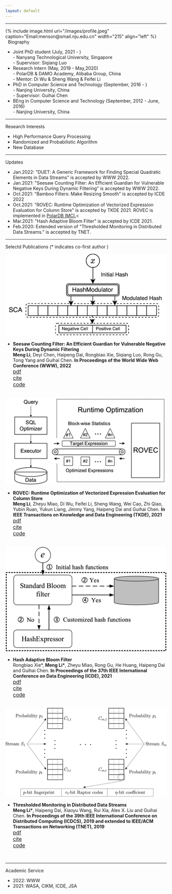 ```yaml
---
layout: default
---
```

------

<!--<div class="home" style="width:100%;margin-top:0.5%;overflow: hidden;">-->
<div class="container, home">
    <div class="row">
        <div class="col-lg-3 col-md-3 col-sm-9 col-xs-9">
            {% include image.html url="/images/profile.jpeg" caption="Email:menson@smail.nju.edu.cn" width="215" align="left" %}  
        </div>
        <div class="col-lg-9 col-md-9 col-sm-12 col-xs-12">
            <div class="col-2" style="width:20%;float:right;">
               <script type="text/javascript" id="clstr_globe" src="//clustrmaps.com/globe.js?d=EIJ3JO6Pc1dgJalsnc_IcmLbLdDoPEFqew-PZXrfYQI"></script>
            </div>
                <span class="h4">&nbsp;&nbsp;Biography</span>
                <ul>
                    <li class="h5">Joint PhD student (July, 2021 - )<br>
                    <span class="tab"> - Nanyang Technological University, Singapore</span><br>
                    <span class="tab"> - Supervisor: Siqiang Luo</span>
                    </li>
                    <li class="h5">Research Intern (May, 2019 - May,2020)<br>
                    <span class="tab"> - PolarDB & DAMO Academy, Alibaba Group, China</span><br>
                    <span class="tab"> - Mentor: Di Wu & Sheng Wang & Feifei Li</span>
                    </li>
                    <li class="h5">PhD in Computer Science and Technology (September, 2016 - )<br>
                    <span class="tab"> - Nanjing University, China</span>
                    <br>
                    <span class="tab"> - Supervisor: Guihai Chen</span></li>
                    <li class="h5">BEng in Computer Science and Technology (September, 2012 - June, 2016)<br>
                    <span class="tab"> - Nanjing University, China</span></li>
                </ul>
        </div>
    </div>
</div>

---------

<p class="h4">Research Interests</p>

- <span class="h5"> High Performance Query Processing</span>
- <span class="h5"> Randomized and Probabilistic Algorithm</span>
- <span class="h5">New Database</span>


---------
<p class="h4"> Updates</p>

- <span class="h5">Jan.2022: </span> <a class="h5" >"DUET: A Generic Framework for Finding Special Quadratic Elements in Data Streams" is accepted by WWW 2022.</a>
- <span class="h5">Jan.2021: </span><a class="h5">"Seesaw Counting Filter: An Efficient Guardian for Vulnerable Negative Keys During Dynamic Filtering" is accepted by WWW 2022.</a>
- <span class="h5">Oct.2021: </span> <a class="h5">"Bamboo Filters: Make Resizing Smooth" is accepted by ICDE 2022</a>
- <span class="h5">Oct.2021: </span> <a class="h5">"ROVEC: Runtime Optimization of Vectorized Expression Evaluation for Column Store" is accepted by TKDE 2021. ROVEC is implemented in <a class="h5" href="https://mp.weixin.qq.com/s/KkEHqQI3B2B1BY8siae01w">PolarDB IMCI.</a></a><
- <span class="h5">Mar.2021: </span> <a class="h5" herf="">"Hash Adaptive Bloom Filter" is accepted by ICDE 2021.</a>
- <span class="h5">Feb.2020: </span> <a class="h5"> Extended version of "Thresholded Monitoring in Distributed Data Streams." is accepted by TNET.</a>

------------

<p class="h4">Selectd Publications (* indicates co-first author )</p>


<div class="card mb-3">
  <div class="row g-0 justify-content-sm-center">
    <div class="col-lg-4 col-md-4 col-sm-8 col-xs-8">
        <img class="img-fluid rounded-start" src="/Publications/www22seesaw/logo.jpg">
    </div>
    <div class="col-lg-8 col-md-8 col-sm-12 col-xs-12">
      <div class="card-body">
      <ul>
       <li> <b style="font-size:14px;"> Seesaw Counting Filter: An Efficient Guardian for Vulnerable Negative Keys During Dynamic Filtering</b><br>
       <span style="font-size:14px;"><b>Meng Li</b>, Deyi Chen, Haipeng Dai, Rongbiao Xie, Siqiang Luo, Rong Gu, Tong Yang and Guihai Chen.</span>
       <strong style="font-size:14px;"> In Proceedings of the World Wide Web Conference (WWW), 2022 </strong><br>
       <a href=""><div class="color-button" style="font-size:16px;">pdf</div></a><a href="" ><div class="color-button" style="font-size:16px;">cite</div></a><a href=""><div class="color-button" style="font-size:16px;">code</div></a>
       </li>
      </ul>
      </div>
    </div>
  </div>
</div>

<br>

<div class="card mb-3">
  <div class="row g-0 justify-content-sm-center justify-content-xs-center">
    <div class="col-lg-4 col-md-4 col-sm-8 col-xs-8">
        <img class="img-fluid rounded-start" src="/Publications/tkde21rovec/logo.jpg">
    </div>
    <div class="col-lg-8 col-md-8 col-sm-12 col-xs-12">
      <div class="card-body">
      <ul>
       <li> <b style="font-size:14px;"> ROVEC: Runtime Optimization of Vectorized Expression Evaluation for Column Store</b><br>
       <span style="font-size:14px;"><b>Meng Li</b>, Zheyu Miao, Di Wu, Feifei Li, Sheng Wang, Wei Cao, Zhi Qiao, Yubin Ruan, Yukun Liang, Jimmy Yang, Haipeng Dai and Guihai Chen.</span>
       <strong style="font-size:14px;">In IEEE Transactions on Knowledge and Data Engineering (TKDE), 2021</strong><br>
       <a href=""><div class="color-button" style="font-size:16px;">pdf</div></a><a href="" ><div class="color-button" style="font-size:16px;">cite</div></a><a href=""><div class="color-button" style="font-size:16px;">code</div></a>
       </li>
      </ul>
      </div>
    </div>
  </div>
</div>



<br>

<div class="card mb-3">
  <div class="row g-0 justify-content-sm-center justify-content-xs-center">
    <div class="col-lg-4 col-md-4 col-sm-8 col-xs-8">
        <img class="img-fluid rounded-start" src="/Publications/icde21habf/logo.jpg">
    </div>
    <div class="col-lg-8 col-md-8 col-sm-12 col-xs-12">
      <div class="card-body">
      <ul>
       <li> <b style="font-size:14px;"> Hash Adaptive Bloom Filter</b><br>
       <span style="font-size:14px;">Rongbiao Xie*, <b>Meng Li*</b>, Zheyu Miao, Rong Gu, He Huang, Haipeng Dai and Guihai Chen.</span>
       <strong style="font-size:14px;">In Proceedings of the 37th IEEE International Conference on Data Engineering (ICDE), 2021</strong><br>
       <a href=""><div class="color-button" style="font-size:16px;">pdf</div></a><a href="" ><div class="color-button" style="font-size:16px;">cite</div></a><a href=""><div class="color-button" style="font-size:16px;">code</div></a>
       </li>
      </ul>
      </div>
    </div>
  </div>
</div>


<br>

<div class="card mb-3">
  <div class="row g-0 justify-content-sm-center justify-content-xs-center">
    <div class="col-lg-4 col-md-4 col-sm-8 col-xs-8">
        <img class="img-fluid rounded-start" src="/Publications/ton19thresh/logo.jpg">
    </div>
    <div class="col-lg-8 col-md-8 col-sm-12 col-xs-12">
      <div class="card-body">
      <ul>
       <li> <b style="font-size:14px;"> Thresholded Monitoring in Distributed Data Streams</b><br>
       <span style="font-size:14px;"><b>Meng Li*</b>, Haipeng Dai, Xiaoyu Wang, Rui Xia, Alex X. Liu and Guihai Chen.</span>
       <strong style="font-size:14px;">In Proceedings of the 39th IEEE International Conference on Distributed Computing (ICDCS), 2019 and extended to IEEE/ACM Transactions on Networking (TNET), 2019</strong><br>
       <a href=""><div class="color-button" style="font-size:16px;">pdf</div></a><a href="" ><div class="color-button" style="font-size:16px;">cite</div></a><a href=""><div class="color-button" style="font-size:16px;">code</div></a>
       </li>
      </ul>
      </div>
    </div>
  </div>
</div>

<br>


-----------------

<span class="h4">Academic Service</span>

- <span class="h5">2022: WWW </span>
- <span class="h5">2021: WASA, CIKM, ICDE, JSA </span>

<!-- serve command -->
<!-- bundle exec jekyll serve --incremental  -->
